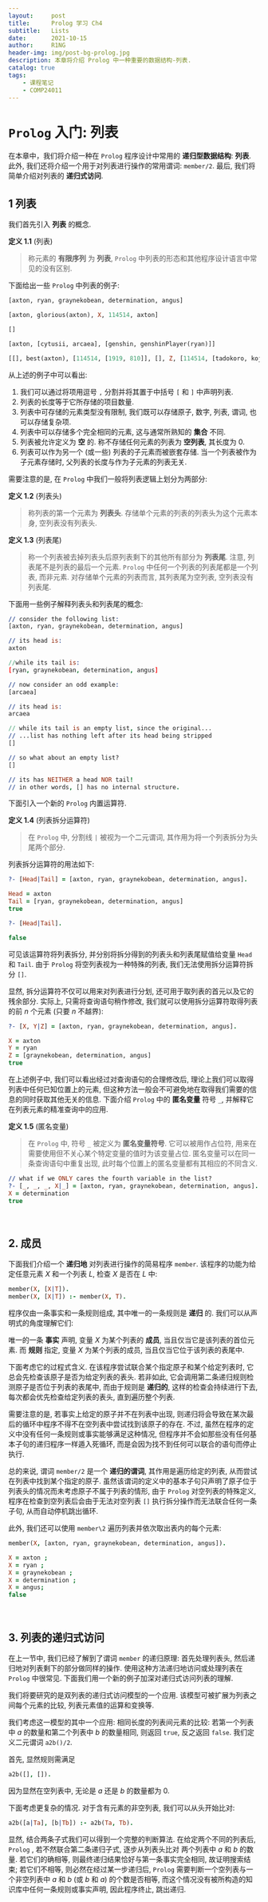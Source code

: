 ```yaml
---
layout:     post
title:      Prolog 学习 Ch4
subtitle:   Lists
date:       2021-10-15
author:     R1NG
header-img: img/post-bg-prolog.jpg
description: 本章将介绍 Prolog 中一种重要的数据结构-列表.
catalog: true
tags:
    - 课程笔记
    - COMP24011
---
```



# `Prolog` 入门: 列表

在本章中，我们将介绍一种在 `Prolog` 程序设计中常用的 **递归型数据结构**: **列表**. 此外, 我们还将介绍一个用于对列表进行操作的常用谓词: `member/2`. 最后, 我们将简单介绍对列表的 **递归式访问**.

## 1 列表

我们首先引入 **列表** 的概念. 

**定义 1.1** (列表)
> 称元素的 **有限序列** 为 **列表**, `Prolog` 中列表的形态和其他程序设计语言中常见的没有区别.

下面给出一些 `Prolog` 中列表的例子:

~~~prolog
[axton, ryan, graynekobean, determination, angus]

[axton, glorious(axton), X, 114514, axton]

[]

[axton, [cytusii, arcaea], [genshin, genshinPlayer(ryan)]]

[[], best(axton), [114514, [1919, 810]], [], Z, [114514, [tadokoro, koji]]]
~~~

从上述的例子中可以看出:

1. 我们可以通过将项用逗号 `,` 分割并将其置于中括号 `[` 和 `]` 中声明列表. 
2. 列表的长度等于它所存储的项目数量.
3. 列表中可存储的元素类型没有限制, 我们既可以存储原子, 数字, 列表, 谓词, 也可以存储复杂项.
4. 列表中可以存储多个完全相同的元素, 这与通常所熟知的 **集合** 不同.
5. 列表被允许定义为 **空** 的. 称不存储任何元素的列表为 **空列表**, 其长度为 $0$.
6. 列表可以作为另一个 (或一些) 列表的子元素而被嵌套存储. 当一个列表被作为子元素存储时, 父列表的长度与作为子元素的列表无关. 

需要注意的是, 在 `Prolog` 中我们一般将列表逻辑上划分为两部分: 

**定义 1.2** (列表头)
> 称列表的第一个元素为 **列表头**. 存储单个元素的列表的列表头为这个元素本身, 空列表没有列表头.
 
**定义 1.3** (列表尾)
> 称一个列表被去掉列表头后原列表剩下的其他所有部分为 **列表尾**. 注意, 列表尾不是列表的最后一个元素. `Prolog` 中任何一个列表的列表尾都是一个列表, 而非元素. 对存储单个元素的列表而言, 其列表尾为空列表, 空列表没有列表尾.

下面用一些例子解释列表头和列表尾的概念:

~~~prolog
// consider the following list:
[axton, ryan, graynekobean, determination, angus]

// its head is:
axton

//while its tail is:
[ryan, graynekobean, determination, angus]

// now consider an odd example:
[arcaea]

// its head is:
arcaea

// while its tail is an empty list, since the original...
// ...list has nothing left after its head being stripped
[]

// so what about an empty list?
[]

// its has NEITHER a head NOR tail!
// in other words, [] has no internal structure.
~~~

下面引入一个新的 `Prolog` 内置运算符. 

**定义 1.4** (列表拆分运算符)
> 在 `Prolog` 中, 分割线 `|` 被视为一个二元谓词, 其作用为将一个列表拆分为头尾两个部分.

列表拆分运算符的用法如下:

~~~prolog
?- [Head|Tail] = [axton, ryan, graynekobean, determination, angus].

Head = axton
Tail = [ryan, graynekobean, determination, angus]
true

?- [Head|Tail].

false
~~~

可见该运算符将列表拆分, 并分别将拆分得到的列表头和列表尾赋值给变量 `Head` 和 `Tail`. 由于 `Prolog` 将空列表视为一种特殊的列表, 我们无法使用拆分运算符拆分 `[]`. 

显然, 拆分运算符不仅可以用来对列表进行分划, 还可用于取列表的首元以及它的残余部分. 实际上, 只需将查询语句稍作修改, 我们就可以使用拆分运算符取得列表的前 $n$ 个元素 (只要 $n$ 不越界):

~~~prolog
?- [X, Y|Z] = [axton, ryan, graynekobean, determination, angus].

X = axton
Y = ryan
Z = [graynekobean, determination, angus]
true
~~~

在上述例子中, 我们可以看出经过对查询语句的合理修改后, 理论上我们可以取得列表中任何已知位置上的元素, 但这种方法一般会不可避免地在取得我们需要的信息的同时获取其他无关的信息. 下面介绍 `Prolog` 中的 **匿名变量** 符号 `_`, 并解释它在列表元素的精准查询中的应用. 

**定义 1.5** (匿名变量)
> 在 `Prolog` 中, 符号 `_` 被定义为 **匿名变量符号**. 它可以被用作占位符, 用来在需要使用但不关心某个特定变量的值时为该变量占位. 匿名变量可以在同一条查询语句中重复出现, 此时每个位置上的匿名变量都有其相应的不同含义. 

~~~prolog
// what if we ONLY cares the fourth variable in the list?
?- [_, _, _, X|_] = [axton, ryan, graynekobean, determination, angus].
X = determination
true
~~~

<br>

## 2. 成员

下面我们介绍一个 **递归地** 对列表进行操作的简易程序 `member`. 该程序的功能为给定任意元素 $X$ 和一个列表 $L$, 检查 $X$ 是否在 $L$ 中:

~~~prolog
member(X, [X|T]).
member(X, [X|T]) :- member(X, T).
~~~

程序仅由一条事实和一条规则组成, 其中唯一的一条规则是 **递归** 的. 我们可以从声明式的角度理解它们: 

唯一的一条 **事实** 声明, 变量 $X$ 为某个列表的 **成员**, 当且仅当它是该列表的首位元素. 而 **规则** 指定, 变量 $X$ 为某个列表的成员, 当且仅当它位于该列表的表尾中. 

下面考虑它的过程式含义. 在该程序尝试联合某个指定原子和某个给定列表时, 它总会先检查该原子是否为给定列表的表头. 若非如此, 它会调用第二条递归规则检测原子是否位于列表的表尾中, 而由于规则是 **递归的**, 这样的检查会持续进行下去, 每次都会优先检查给定列表的表头, 直到遍历整个列表. 

需要注意的是, 若事实上给定的原子并不在列表中出现, 则递归将会导致在某次最后的循环中程序不得不在空列表中尝试找到该原子的存在. 不过, 虽然在程序的定义中没有任何一条规则或事实能够满足这种情况, 但程序并不会如那些没有任何基本子句的递归程序一样遁入死循环, 而是会因为找不到任何可以联合的语句而停止执行. 

总的来说, 谓词 `member/2` 是一个 **递归的谓词**, 其作用是遍历给定的列表, 从而尝试在列表中找到某个指定的原子. 虽然该谓词的定义中的基本子句只声明了原子位于列表头的情况而未考虑原子不属于列表的情形, 由于 `Prolog` 对空列表的特殊定义, 程序在检查到空列表后会由于无法对空列表 `[]` 执行拆分操作而无法联合任何一条子句, 从而自动停机跳出循环. 

此外, 我们还可以使用 `member\2` 遍历列表并依次取出表内的每个元素:

~~~prolog
member(X, [axton, ryan, graynekobean, determination, angus]).

X = axton ;
X = ryan ;
X = graynekobean ;
X = determination ;
X = angus;
false
~~~

<br>

## 3. 列表的递归式访问

在上一节中, 我们已经了解到了谓词 `member` 的递归原理: 首先处理列表头, 然后递归地对列表剩下的部分做同样的操作. 使用这种方法递归地访问或处理列表在 `Prolog` 中很常见. 下面我们用一个新的例子加深对递归式访问列表的理解. 

我们将要研究的是双列表的递归式访问模型的一个应用. 该模型可被扩展为列表之间每个元素的比较, 列表元素值的运算和变换等. 

我们考虑这一模型的其中一个应用: 相同长度的列表间元素的比较: 若第一个列表中 $a$ 的数量和第二个列表中 $b$ 的数量相同, 则返回 `true`, 反之返回 `false`. 我们定义二元谓词 `a2b()/2`.

首先, 显然规则需满足
~~~prolog
a2b([], []).
~~~
因为显然在空列表中, 无论是 $a$ 还是 $b$ 的数量都为 $0$.

下面考虑更复杂的情况. 对于含有元素的非空列表, 我们可以从头开始比对:

~~~prolog
a2b([a|Ta], [b|Tb]) :- a2b(Ta, Tb).
~~~

显然, 结合两条子式我们可以得到一个完整的判断算法. 在给定两个不同的列表后, `Prolog` , 若不然联合第二条递归子式, 逐步从列表头比对 两个列表中 $a$ 和 $b$ 的数量. 若它们的确相等, 则最终递归结果恰好与第一条事实完全相同, 故证明搜索结束; 若它们不相等, 则必然在经过某一步递归后, `Prolog` 需要判断一个空列表与一个非空列表中 $a$ 和 $b$ (或 $b$ 和 $a$) 的个数是否相等, 而这个情况没有被所构造的知识库中任何一条规则或事实声明, 因此程序终止, 跳出递归. 









